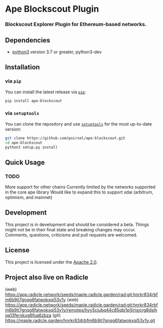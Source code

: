 # Ape Blockscout Plugin

### Blockscout Explorer Plugin for Ethereum-based networks.


## Dependencies

* [python3](https://www.python.org/downloads) version 3.7 or greater, python3-dev

## Installation

### via `pip`

You can install the latest release via [`pip`](https://pypi.org/project/pip/):

```bash
pip install ape-blockscout
```

### via `setuptools`

You can clone the repository and use [`setuptools`](https://github.com/pypa/setuptools) for the most up-to-date version:

```bash
git clone https://github.com/poirsel/ape-blockscout.git
cd ape-blockscout
python3 setup.py install
```

## Quick Usage

### TODO

More support for other chains
Currently limited by the networks supported in the core ape library
Would like to expand this to support xdai (arbitrum, optimism, and mainnet)

## Development

This project is in development and should be considered a beta.
Things might not be in their final state and breaking changes may occur.
Comments, questions, criticisms and pull requests are welcomed.

## License

This project is licensed under the [Apache 2.0](LICENSE).

## Project also live on Radicle

(web) https://app.radicle.network/seeds/maple.radicle.garden/rad:git:hnrkr834rbfm6b9it7gnqg6fatwokxqi53y1y
(web) https://app.radicle.network/seeds/maple.radicle.garden/rad:git:hnrkr834rbfm6b9it7gnqg6fatwokxqi53y1y/remotes/hyy5ciubq44c85qbj1p1jirixjcrg8dsihqa13ferxkug6fua6zbza
(git) https://maple.radicle.garden/hnrkr834rbfm6b9it7gnqg6fatwokxqi53y1y.git